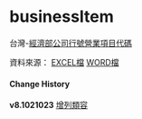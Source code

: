 businessItem
============

台灣-[經濟部公司行號營業項目代碼](http://gcis.nat.gov.tw/cod/)

資料來源：
[EXCEL檔](http://gcis.nat.gov.tw/cod/doc-cgi/download.exe?STARTPRO=/home/doc/cod/bin/download.pro)
[WORD檔](http://gcis.nat.gov.tw/cod/code_v8.doc)

#### Change History

**v8.1021023** [增列類容](http://gcis.nat.gov.tw/cod/history/1021023.html)

